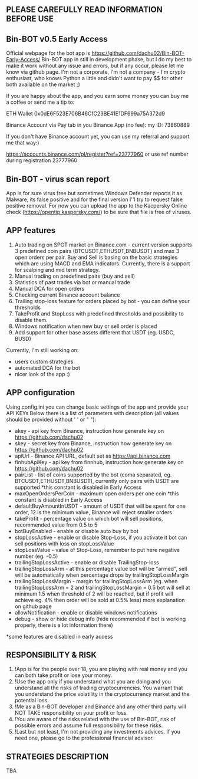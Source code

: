 ## PLEASE CAREFULLY READ INFORMATION BEFORE USE



## Bin-BOT v0.5 Early Access


Official webpage for the bot app is https://github.com/dachu02/Bin-BOT-Early-Access/
Bin-BOT app in still in development phase, but I do my best to make it work without any issue and errors, but if any occur, please let me know via github page.
I'm not a corporate, I'm not a company - I'm crypto enthusiast, who knows Python a little and didn't want to pay $$ for other both available on the market ;)

If you are happy about the app, and you earn some money you can buy me a coffee or send me a tip to:

ETH Wallet
0x0dE6F523E706B46CfC23BE41E1DF699a75A372d9

Binance Account via Pay tab in you Binance App (no fee):
my ID: 73860889

If you don't have Binance account yet, you can use my referral and support me that way:)

https://accounts.binance.com/pl/register?ref=23777960   or use ref number during registration 23777960


## Bin-BOT - virus scan report

App is for sure virus free but sometimes Windows Defender reports it as Malware, its false positive and for the final version I''l try to request false positive removal.
For now you can upload the app to the Kacpersky Online check (https://opentip.kaspersky.com/) to be sure that file is free of viruses.



## APP features

1. Auto trading on SPOT market on Binance.com - current version supports 3 predefined coin pairs (BTCUSDT,ETHUSDT,BNBUSDT) and max 3 open orders per pair. Buy and Sell is basing on the basic strategies which are using MACD and EMA indicators. Currently, there is a support for scalping and mid term strategy.
2. Manual trading on predefined pairs (buy and sell)
3. Statistics of past trades via bot or manual trade
4. Manual DCA for open orders
5. Checking current Binance account balance
6. Trailing stop-loss feature for orders placed by bot - you can define your thresholds
7. TakeProfit and StopLoss with predefined thresholds and possibility to disable them.
8. Windows notification when new buy or sell order is placed
9. Add support for other base assets different that USDT (eg. USDC, BUSD)

Currently, I'm still working on:
- users custom strategies
- automated DCA for the bot
- nicer look of the app :)

## APP configuration

Using config.ini you can change basic settings of the app and provide your API KEYs
Below there is a list of parameters with description (all values should be provided without ' ' or " "):

- akey - api key from Binance, instruction how generate key on https://github.com/dachu02
- skey - secret key from Binance, instruction how generate key on https://github.com/dachu02
- apiUrl - Binance API URL, default set as https://api.binance.com
- finhubApiKey - api key from finnhub, instruction how generate key on https://github.com/dachu02
- pairList - list of coins supported by the bot (coma separated, eg. BTCUSDT,ETHUSDT,BNBUSDT), currently only pairs with USDT are supported *this constant is disabled in Early Access
- maxOpenOrdersPerCoin - maximum open orders per one coin *this constant is disabled in Early Access
- defaultBuyAmountInUSDT - amount of USDT that will be spent for one order, 12 is the minimum value, Binance will reject smaller orders
- takeProfit - percentage value on which bot will sell positions, recommended value from 0.5 to 5
- botBuyEnabled - enable or disable auto buy by bot
- stopLossActive - enable or disable Stop-Loss, if you activate it bot can sell positions with loss on stopLossValue
- stopLossValue - value of Stop-Loss, remember to put here negative number (eg. -0.5)
- trailingStopLossActive - enable or disable TrailingStop-loss
- trailingStopLossArm - at this percentage value bot will be "armed", sell will be automatically when percentage drops by trailingStopLossMargin
- trailingStopLossMargin - margin for trailingStopLossArm (eg. when trailingStopLossArm = 2 and trailingStopLossMargin = 0.5 bot will sell at minimum 1.5 when threshold of 2 will be reached, but if profit will achieve eg. 4% then order will be sold at 0.5% less) more explanation on github page
- allowNotification - enable or disable windows notifications
- debug - show or hide debug info (hide recommended if bot is working properly, there is a lot information there)

*some features are disabled in early access


## RESPONSIBILITY & RISK
1. !App is for the people over 18, you are playing with real money and you can both take profit or lose your money.
2. !Use the app only if you understand what you are doing and you understand all the risks of trading cryptocurrencies. You warrant that you understand the price volatility in the cryptocurrency market and the potential loss.
3. !Me as a Bin-BOT developer and Binance and any other third party will NOT TAKE responsibility on your profit or loss.
4. !You are aware of the risks related with the use of Bin-BOT, risk of possible errors and assume full responsibility for these risks.
5. !Last but not least, I'm not providing any investments advices. If you need one, please go to the professional financial advisor.


## STRATEGIES DESCRIPTION
TBA
